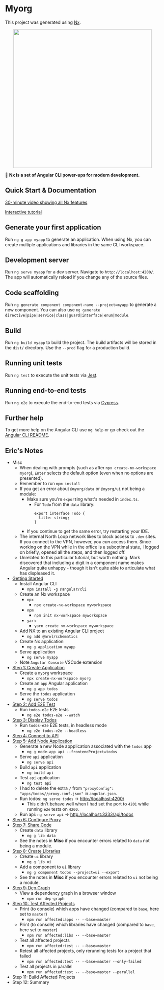 # Myorg

This project was generated using [Nx](https://nx.dev).

<p align="center"><img src="https://raw.githubusercontent.com/nrwl/nx/master/nx-logo.png" width="450"></p>

🔎 **Nx is a set of Angular CLI power-ups for modern development.**

## Quick Start & Documentation

[30-minute video showing all Nx features](https://nx.dev/getting-started/what-is-nx)

[Interactive tutorial](https://nx.dev/tutorial/01-create-application)

## Generate your first application

Run `ng g app myapp` to generate an application. When using Nx, you can create multiple applications and libraries in the same CLI workspace.

## Development server

Run `ng serve myapp` for a dev server. Navigate to `http://localhost:4200/`. The app will automatically reload if you change any of the source files.

## Code scaffolding

Run `ng generate component component-name --project=myapp` to generate a new component. You can also use `ng generate directive|pipe|service|class|guard|interface|enum|module`.

## Build

Run `ng build myapp` to build the project. The build artifacts will be stored in the `dist/` directory. Use the `--prod` flag for a production build.

## Running unit tests

Run `ng test` to execute the unit tests via [Jest](https://karma-runner.github.io).

## Running end-to-end tests

Run `ng e2e` to execute the end-to-end tests via [Cypress](http://www.protractortest.org/).

## Further help

To get more help on the Angular CLI use `ng help` or go check out the [Angular CLI README](https://github.com/angular/angular-cli/blob/master/README.md).


## Eric's Notes
- Misc
  - When dealing with prompts (such as after `npx create-nx-workspace myorg`), `Enter` selects the default option (even when no options are presented).
  - Remember to run `npm install`
  - If you get an error about `@myorg/data` or `@myorg/ui` not being a module:
    - Make sure you're `export`ing what's needed in `index.ts`.
      - For `Todo` from the `data` library:
        ```
        export interface Todo {
          title: string;
        }
        ```
    - If you continue to get the same error, try restarting your IDE.
  - The internal North Loop network likes to block access to `.dev` sites. If you connect to the VPN, however, you *can* access them. Since working on the VPN while in the office is a suboptimal state, I logged on briefly, opened all the steps, and then logged off.
  - Unrelated to this particular tutorial, but worth nothing: Mark discovered that including a digit in a component name makes Angular quite unhappy - though it isn't quite able to articulate what has displeased it.
- [Getting Started](https://nx.dev/getting-started/getting-started)
  - Install Angular CLI
    - `npm install -g @angular/cli`
  - Create an Nx workspace
    - `npx`
      - `npx create-nx-workspace myworkspace`
    - `npm`
      - `npm init nx-workspace myworkspace`
    - `yarn`
      - `yarn create nx-workspace myworkspace`
  - Add NX to an existing Angular CLI project
    - `ng add @nrwl/schematics`
  - Create Nx application
    - `ng g application myapp`
  - Serve application
    - `ng serve myapp`
  - Note `Angular Console` VSCode extension
- [Step 1: Create Application](https://nx.dev/tutorial/01-create-application)
  - Create a `myorg` workspace
    - `npx create-nx-workspace myorg`
  - Create an `app` Angular application
    - `ng g app todos`
  - Serve the `todos` application
    - `ng serve todos`
- [Step 2: Add E2E Test](https://nx.dev/tutorial/02-add-e2e-test)
  - Run `todos-e2e` E2E tests
    - `ng e2e todos-e2e --watch`
- [Step 3: Display Todos](https://nx.dev/tutorial/03-display-todos)
    - Run `todos-e2e` E2E tests, in headless mode
      - `ng e2e todos-e2e --headless`
- [Step 4: Connect to API](https://nx.dev/tutorial/04-connect-to-api)
- [Step 5: Add Node Application](https://nx.dev/tutorial/05-add-node-app)
  - Generate a new Node appplication associated with the `todos` app
    - `ng g node-app api --frontendProject=todos`
  - Serve `api` application
    - `ng serve api`
  - Build `api` application
    - `ng build api`
  - Test `api` application
    - `ng test api`
  - I had to delete the extra `/` from `"proxyConfig": "apps/todos//proxy.conf.json"` in `angular.json`.
  - Run todos: `ng serve todos` -> [http://localhost:4200/](http://localhost:4200/)
    - This didn't behave well when I had set the port to `4201` while running `e2e` tests on `4200`.
  - Run api: `ng serve api` -> [http://localhost:3333/api/todos](http://localhost:3333/api/todos)
- [Step 6: Configure Proxy](https://nx.dev/tutorial/06-proxy)
- [Step 7: Share Code](https://nx.dev/tutorial/07-share-code)
  - Create `data` library
    - `ng g lib data`
  - See the notes in **Misc** if you encounter errors related to `data` not being a module.
- [Step 8: Create Libraries](https://nx.dev/tutorial/08-create-libs)
  - Create `ui` library
    - `ng g lib ui`
  - Add a component to `ui` library
    - `ng g component todos --project=ui --export`
  - See the notes in **Misc** if you encounter errors related to `ui` not being a module.
- [Step 9: Dep Graph](https://nx.dev/tutorial/09-dep-graph)
  - View a dependency graph in a browser window
    - `npm run dep-graph`
- [Step 10: Test Affected Projects](https://nx.dev/tutorial/10-test-affected-projects)
  - Print (to console) which apps have changed (compared to `base`, here set to `master`)
    - `npm run affected:apps -- --base=master`
  - Print (to console) which libraries have changed (compared to `base`, here set to `master`)
    - `npm run affected:libs -- --base=master`
  - Test all affected projects
    - `npm run affected:test -- --base=master`
  - Retest all affected projects, only rerunning tests for a project that failed
    - `npm run affected:test -- --base=master --only-failed`
  - Test all projects in parallel
    - `npm run affected:test -- --base=master --parallel`
- Step 11: Build Affected Projects
- Step 12: Summary